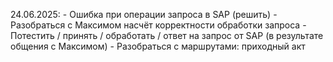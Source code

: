 24.06.2025:
	- Ошибка при операции запроса в SAP (решить)
	- Разобраться с Максимом насчёт корректности обработки запроса
	- Потестить / принять / обработать / ответ на запрос от SAP (в результате общения с Максимом)
	- Разобраться с маршрутами: приходный акт

	